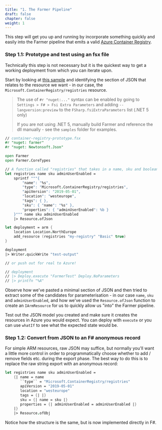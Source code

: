 ```yaml
---
title: "1. The Farmer Pipeline"
draft: false
chapter: false
weight: 1
---
```


This step will get you up and running by incorporate something quickly and easily into the Farmer pipeline that emits a valid [Azure Container Registry](https://azure.microsoft.com/en-us/services/container-registry/).

### Step 1.1: Prototype and test using an fsx file
Technically this step is not necessary but it is the quickest way to get a working deployment from which you can iterate upon.

Start by looking at [this sample](https://github.com/Azure/azure-quickstart-templates/blob/master/101-container-registry-geo-replication/azuredeploy.json) and identifying the section of JSON that relates to the resource we want - in our case, the `Microsoft.ContainerRegistry/registries` resource.

> The use of `#r "nuget:..."` syntax can be enabled by going to `Settings > F# > Fsi Extra Parameters` and adding `--langversion:preview` to the `FSharp.fsiExtraParameters` list (.NET 5 only)
>
> If you are not using .NET 5, manually build Farmer and reference the dll manually - see the `samples` folder for examples.

```fsharp
// container-registry-prototype.fsx
#r "nuget: farmer"
#r "nuget: Newtonsoft.Json"

open Farmer
open Farmer.CoreTypes

// A function called "registries" that takes in a name, sku and boolean flag for whether to enable the admin user.
let registries name sku adminUserEnabled =
    sprintf """{
        "name": "%s",
        "type": "Microsoft.ContainerRegistry/registries",
        "apiVersion": "2019-05-01",
        "location": "westeurope",
        "tags": { },
        "sku": { "name": "%s" },
        "properties": { "adminUserEnabled": %b }
    }""" name sku adminUserEnabled
    |> Resource.ofJson

let deployment = arm {
    location Location.NorthEurope
    add_resource (registries "my-registry" "Basic" true)
}

deployment
|> Writer.quickWrite "test-output"

// or push out for real to Azure!

// deployment
// |> Deploy.execute "FarmerTest" Deploy.NoParameters
// |> printfn "%A"
```

Observe how we've pasted a minimal section of JSON and then tried to extract some of the candidates for parameterisation - in our case `name`, `sku` and `adminUserEnabled`, and how we've used the `Resource.ofJson` function to create an `IArmResource` for us to quickly allow us "into" the Farmer pipeline.

Test out the JSON model you created and make sure it creates the resources in Azure you would expect. You can deploy with `execute` or you can use `whatIf` to see what the expected state would be.

### Step 1.2: Convert from JSON to an F# anonymous record
For simple ARM resources, raw JSON may suffice, but normally you'll want a little more control in order to programmatically choose whether to add / remove fields etc. during the export phase. The best way to do this is to replace the raw string export with an anonymous record:

```fsharp
let registries name sku adminUserEnabled =
    {| name = name
       ``type`` = "Microsoft.ContainerRegistry/registries"
       apiVersion = "2019-05-01"
       location = "westeurope"
       tags = {| |}
       sku = {| name = sku |}
       properties = {| adminUserEnabled = adminUserEnabled |}
    |}
    |> Resource.ofObj
```

Notice how the structure is the same, but is now implemented directly in F#.